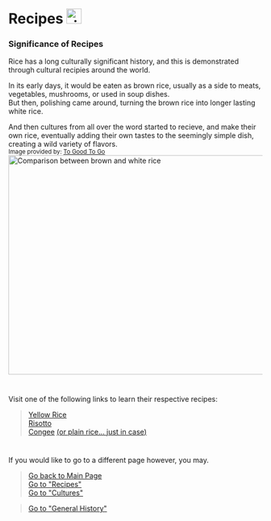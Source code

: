 # Recipes <img src="https://cdn-icons-png.flaticon.com/512/98/98022.png" alt="rice bowl logo" width="30" height="30">
### Significance of Recipes
Rice has a long culturally significant history, and this is demonstrated through cultural recipies around the world. 

In its early days, it would be eaten as brown rice, usually as a side to meats, vegetables, mushrooms, or used in soup dishes.   
But then, polishing came around, turning the brown rice into longer lasting white rice.  

And then cultures from all over the word started to recieve, and make their own rice, eventually adding their own tastes to the seemingly simple dish, creating a wild variety of flavors.  
<sub>Image provided by: [To Good To Go](https://www.toogoodtogo.com/en-us/blog/rice-past-best-if-used-by-date)</sub>  
<img src="https://cdn.sanity.io/images/nqimd3nr/production/51329e31364893c260815aaa18a1b4e15bc2d664-4368x2448.jpg?w=792&fit=max&auto=format" alt="Comparison between brown and white rice" width="800" height="435">

#
Visit one of the following links to learn their respective recipes:  
> [Yellow Rice](../Recipes/YellowRice.md)  
> [Risotto](../Cultures/Risotto.md)  
> [Congee](../Recipes/Congee.md)
> [(or plain rice... just in case)](../Recipes/Starter/Plain.md)  

# 
If you would like to go to a different page however, you may.
> [Go back to Main Page](../rice.md)  
> [Go to "Recipes"](../Recipes/Recipe_Selection.md)  
> [Go to "Cultures"](../Cultures/Culture_Selection.md)

> [Go to "General History"](../General/Used.md)

